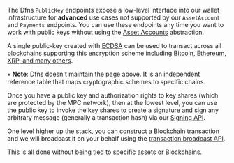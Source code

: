 The Dfns `PublicKey` endpoints expose a low-level interface into our wallet infrastructure for **advanced** use cases not supported by our `AssetAccount` and `Payments` endpoints. You can use these endpoints any time you want to work with public keys without using the [Asset Accounts](<../../use-cases/Asset Accounts/README.md>) abstraction.  

A single public-key created with [ECDSA](https://en.wikipedia.org/wiki/Elliptic_Curve_Digital_Signature_Algorithm) can be used to transact across all blockchains supporting this encryption scheme including [Bitcoin, Ethereum, XRP, and many others](http://ethanfast.com/top-crypto.html).

⭑ **Note**: Dfns doesn't maintain the page above. It is an independent reference table that maps cryptographic schemes to specific chains.

Once you have a public key and authorization rights to key shares (which are protected by the MPC network), then at the lowest level, you can use the public key to invoke the key shares to create a signature and sign any arbitrary message (generally a transaction hash) via our [Signing API](../../api-docs/public-keys/CreateSignature.md).

One level higher up the stack, you can construct a Blockchain transaction and we will broadcast it on your behalf using the [transaction broadcast API](BroadcastTransaction.md).

This is all done without being tied to specific assets or Blockchains.

